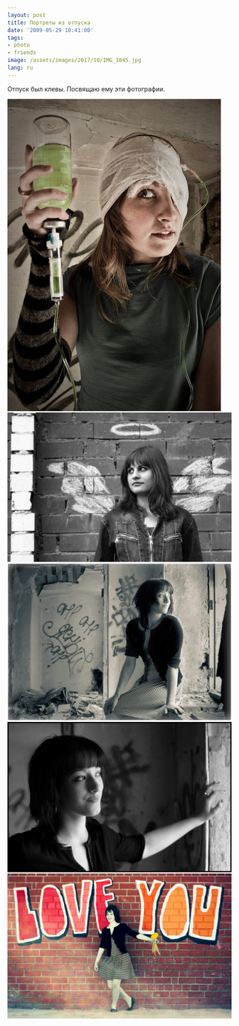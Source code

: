 ```yaml
---
layout: post
title: Портреты из отпуска
date: '2009-05-29 10:41:00'
tags:
- photo
- friends
image: /assets/images/2017/10/IMG_1045.jpg
lang: ru
---
```


Отпуск был клевы. Посвящаю ему эти фотографии.

![](/assets/images/2017/10/IMG_8963.jpg)
![](/assets/images/2017/10/IMG_8973.jpg)
![](/assets/images/2017/10/IMG_1045.jpg)
![](/assets/images/2017/10/IMG_1059.jpg)
![](/assets/images/2017/10/IMG_1075.jpg)